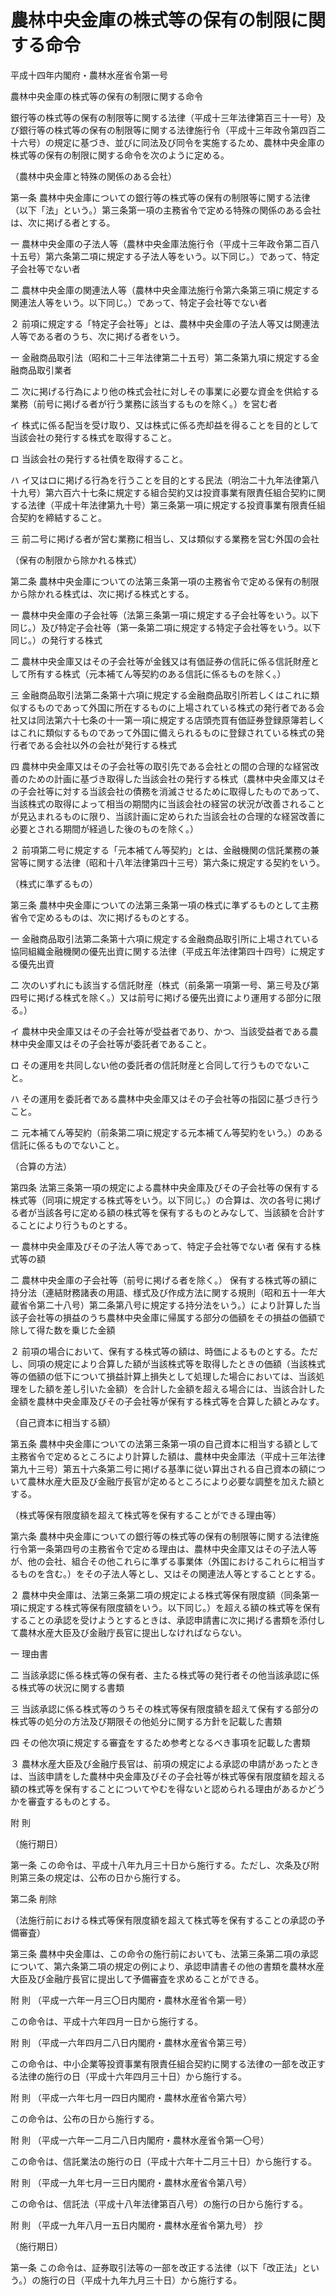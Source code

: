 # 農林中央金庫の株式等の保有の制限に関する命令

平成十四年内閣府・農林水産省令第一号

農林中央金庫の株式等の保有の制限に関する命令

銀行等の株式等の保有の制限等に関する法律（平成十三年法律第百三十一号）及び銀行等の株式等の保有の制限等に関する法律施行令（平成十三年政令第四百二十六号）の規定に基づき、並びに同法及び同令を実施するため、農林中央金庫の株式等の保有の制限に関する命令を次のように定める。

（農林中央金庫と特殊の関係のある会社）

第一条 農林中央金庫についての銀行等の株式等の保有の制限等に関する法律（以下「法」という。）第三条第一項の主務省令で定める特殊の関係のある会社は、次に掲げる者とする。

一 農林中央金庫の子法人等（農林中央金庫法施行令（平成十三年政令第二百八十五号）第六条第二項に規定する子法人等をいう。以下同じ。）であって、特定子会社等でない者

二 農林中央金庫の関連法人等（農林中央金庫法施行令第六条第三項に規定する関連法人等をいう。以下同じ。）であって、特定子会社等でない者

２ 前項に規定する「特定子会社等」とは、農林中央金庫の子法人等又は関連法人等である者のうち、次に掲げる者をいう。

一 金融商品取引法（昭和二十三年法律第二十五号）第二条第九項に規定する金融商品取引業者

二 次に掲げる行為により他の株式会社に対しその事業に必要な資金を供給する業務（前号に掲げる者が行う業務に該当するものを除く。）を営む者

イ 株式に係る配当を受け取り、又は株式に係る売却益を得ることを目的として当該会社の発行する株式を取得すること。

ロ 当該会社の発行する社債を取得すること。

ハ イ又はロに掲げる行為を行うことを目的とする民法（明治二十九年法律第八十九号）第六百六十七条に規定する組合契約又は投資事業有限責任組合契約に関する法律（平成十年法律第九十号）第三条第一項に規定する投資事業有限責任組合契約を締結すること。

三 前二号に掲げる者が営む業務に相当し、又は類似する業務を営む外国の会社

（保有の制限から除かれる株式）

第二条 農林中央金庫についての法第三条第一項の主務省令で定める保有の制限から除かれる株式は、次に掲げる株式とする。

一 農林中央金庫の子会社等（法第三条第一項に規定する子会社等をいう。以下同じ。）及び特定子会社等（第一条第二項に規定する特定子会社等をいう。以下同じ。）の発行する株式

二 農林中央金庫又はその子会社等が金銭又は有価証券の信託に係る信託財産として所有する株式（元本補てん等契約のある信託に係るものを除く。）

三 金融商品取引法第二条第十六項に規定する金融商品取引所若しくはこれに類似するものであって外国に所在するものに上場されている株式の発行者である会社又は同法第六十七条の十一第一項に規定する店頭売買有価証券登録原簿若しくはこれに類似するものであって外国に備えられるものに登録されている株式の発行者である会社以外の会社が発行する株式

四 農林中央金庫又はその子会社等の取引先である会社との間の合理的な経営改善のための計画に基づき取得した当該会社の発行する株式（農林中央金庫又はその子会社等に対する当該会社の債務を消滅させるために取得したものであって、当該株式の取得によって相当の期間内に当該会社の経営の状況が改善されることが見込まれるものに限り、当該計画に定められた当該会社の合理的な経営改善に必要とされる期間が経過した後のものを除く。）

２ 前項第二号に規定する「元本補てん等契約」とは、金融機関の信託業務の兼営等に関する法律（昭和十八年法律第四十三号）第六条に規定する契約をいう。

（株式に準ずるもの）

第三条 農林中央金庫についての法第三条第一項の株式に準ずるものとして主務省令で定めるものは、次に掲げるものとする。

一 金融商品取引法第二条第十六項に規定する金融商品取引所に上場されている協同組織金融機関の優先出資に関する法律（平成五年法律第四十四号）に規定する優先出資

二 次のいずれにも該当する信託財産（株式（前条第一項第一号、第三号及び第四号に掲げる株式を除く。）又は前号に掲げる優先出資により運用する部分に限る。）

イ 農林中央金庫又はその子会社等が受益者であり、かつ、当該受益者である農林中央金庫又はその子会社等が委託者であること。

ロ その運用を共同しない他の委託者の信託財産と合同して行うものでないこと。

ハ その運用を委託者である農林中央金庫又はその子会社等の指図に基づき行うこと。

ニ 元本補てん等契約（前条第二項に規定する元本補てん等契約をいう。）のある信託に係るものでないこと。

（合算の方法）

第四条 法第三条第一項の規定による農林中央金庫及びその子会社等の保有する株式等（同項に規定する株式等をいう。以下同じ。）の合算は、次の各号に掲げる者が当該各号に定める額の株式等を保有するものとみなして、当該額を合計することにより行うものとする。

一 農林中央金庫及びその子法人等であって、特定子会社等でない者 保有する株式等の額

二 農林中央金庫の子会社等（前号に掲げる者を除く。） 保有する株式等の額に持分法（連結財務諸表の用語、様式及び作成方法に関する規則（昭和五十一年大蔵省令第二十八号）第二条第八号に規定する持分法をいう。）により計算した当該子会社等の損益のうち農林中央金庫に帰属する部分の価額をその損益の価額で除して得た数を乗じた金額

２ 前項の場合において、保有する株式等の額は、時価によるものとする。ただし、同項の規定により合算した額が当該株式等を取得したときの価額（当該株式等の価額の低下について損益計算上損失として処理した場合においては、当該処理をした額を差し引いた金額）を合計した金額を超える場合には、当該合計した金額を農林中央金庫及びその子会社等が保有する株式等を合算した額とみなす。

（自己資本に相当する額）

第五条 農林中央金庫についての法第三条第一項の自己資本に相当する額として主務省令で定めるところにより計算した額は、農林中央金庫法（平成十三年法律第九十三号）第五十六条第二号に掲げる基準に従い算出される自己資本の額について農林水産大臣及び金融庁長官が定めるところにより必要な調整を加えた額とする。

（株式等保有限度額を超えて株式等を保有することができる理由等）

第六条 農林中央金庫についての銀行等の株式等の保有の制限等に関する法律施行令第一条第四号の主務省令で定める理由は、農林中央金庫又はその子法人等が、他の会社、組合その他これらに準ずる事業体（外国におけるこれらに相当するものを含む。）をその子法人等とし、又はその関連法人等とすることとする。

２ 農林中央金庫は、法第三条第二項の規定による株式等保有限度額（同条第一項に規定する株式等保有限度額をいう。以下同じ。）を超える額の株式等を保有することの承認を受けようとするときは、承認申請書に次に掲げる書類を添付して農林水産大臣及び金融庁長官に提出しなければならない。

一 理由書

二 当該承認に係る株式等の保有者、主たる株式等の発行者その他当該承認に係る株式等の状況に関する書類

三 当該承認に係る株式等のうちその株式等保有限度額を超えて保有する部分の株式等の処分の方法及び期限その他処分に関する方針を記載した書類

四 その他次項に規定する審査をするため参考となるべき事項を記載した書類

３ 農林水産大臣及び金融庁長官は、前項の規定による承認の申請があったときは、当該申請をした農林中央金庫及びその子会社等が株式等保有限度額を超える額の株式等を保有することについてやむを得ないと認められる理由があるかどうかを審査するものとする。

附 則

（施行期日）

第一条 この命令は、平成十八年九月三十日から施行する。ただし、次条及び附則第三条の規定は、公布の日から施行する。

第二条 削除

（法施行前における株式等保有限度額を超えて株式等を保有することの承認の予備審査）

第三条 農林中央金庫は、この命令の施行前においても、法第三条第二項の承認について、第六条第二項の規定の例により、承認申請書その他の書類を農林水産大臣及び金融庁長官に提出して予備審査を求めることができる。

附 則 （平成一六年一月三〇日内閣府・農林水産省令第一号）

この命令は、平成十六年四月一日から施行する。

附 則 （平成一六年四月二八日内閣府・農林水産省令第三号）

この命令は、中小企業等投資事業有限責任組合契約に関する法律の一部を改正する法律の施行の日（平成十六年四月三十日）から施行する。

附 則 （平成一六年七月一四日内閣府・農林水産省令第六号）

この命令は、公布の日から施行する。

附 則 （平成一六年一二月二八日内閣府・農林水産省令第一〇号）

この命令は、信託業法の施行の日（平成十六年十二月三十日）から施行する。

附 則 （平成一九年七月一三日内閣府・農林水産省令第八号）

この命令は、信託法（平成十八年法律第百八号）の施行の日から施行する。

附 則 （平成一九年八月一五日内閣府・農林水産省令第九号） 抄

（施行期日）

第一条 この命令は、証券取引法等の一部を改正する法律（以下「改正法」という。）の施行の日（平成十九年九月三十日）から施行する。
